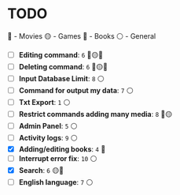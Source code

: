 # TODO

🔵 - Movies
🟡 - Games
🔴 - Books
⚪ - General

- [ ] **Editing command**: `6` 🔵🟡🔴
- [ ] **Deleting command**: `6` 🔵🟡🔴
- [ ] **Input Database Limit**: `8` ⚪
- [ ] **Command for output my data**: `7` ⚪
- [ ] **Txt Export**: `1` ⚪
- [ ] **Restrict commands adding many media**: `8` 🔵🟡
- [ ] **Admin Panel**: `5` ⚪
- [ ] **Activity logs**: `9` ⚪
- [x] **Adding/editing books**: `4` 🔴
- [ ] **Interrupt error fix**: `10` ⚪
- [x] **Search**: `6` 🟡🔴
- [ ] **English language**: `7` ⚪
